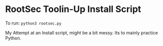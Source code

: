 # RootSec Toolin-Up Install Script

To run: ```python3 rootsec.py```

My Attempt at an Install script, might be a bit messy. Its to mainly practice Python.
